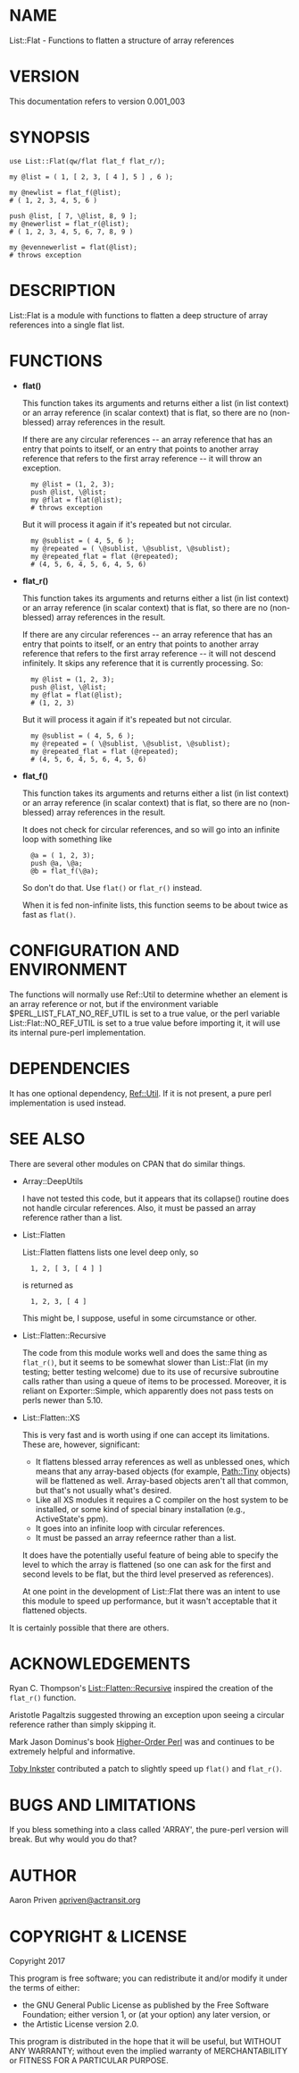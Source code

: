 # NAME

List::Flat - Functions to flatten a structure of array references

# VERSION

This documentation refers to version 0.001\_003

# SYNOPSIS

    use List::Flat(qw/flat flat_f flat_r/);
    
    my @list = ( 1, [ 2, 3, [ 4 ], 5 ] , 6 );
    
    my @newlist = flat_f(@list);
    # ( 1, 2, 3, 4, 5, 6 )

    push @list, [ 7, \@list, 8, 9 ];
    my @newerlist = flat_r(@list);
    # ( 1, 2, 3, 4, 5, 6, 7, 8, 9 )
    
    my @evennewerlist = flat(@list);
    # throws exception
    

# DESCRIPTION

List::Flat is a module with functions to flatten a deep structure
of array references into a single flat list.

# FUNCTIONS

- **flat()**

    This function takes its arguments and returns either a list (in
    list context) or an array reference (in scalar context) that is
    flat, so there are no (non-blessed) array references in the result.

    If there are any circular references -- an array reference that has
    an entry that points to itself, or an entry that points to another
    array reference that refers to the first array reference -- it will
    throw an exception.

        my @list = (1, 2, 3);
        push @list, \@list;
        my @flat = flat(@list);
        # throws exception
        

    But it will process it again if it's repeated but not circular.

        my @sublist = ( 4, 5, 6 );
        my @repeated = ( \@sublist, \@sublist, \@sublist);
        my @repeated_flat = flat (@repeated);
        # (4, 5, 6, 4, 5, 6, 4, 5, 6)

- **flat\_r()**

    This function takes its arguments and returns either a list (in
    list context) or an array reference (in scalar context) that is
    flat, so there are no (non-blessed) array references in the result.

    If there are any circular references -- an array reference that has
    an entry that points to itself, or an entry that points to another
    array reference that refers to the first array reference -- it will
    not descend infinitely. It skips any reference that it is currently
    processing. So:

        my @list = (1, 2, 3);
        push @list, \@list;
        my @flat = flat(@list);
        # (1, 2, 3)
        

    But it will process it again if it's repeated but not circular.

        my @sublist = ( 4, 5, 6 );
        my @repeated = ( \@sublist, \@sublist, \@sublist);
        my @repeated_flat = flat (@repeated);
        # (4, 5, 6, 4, 5, 6, 4, 5, 6)
        

- **flat\_f()**

    This function takes its arguments and returns either a list (in
    list context) or an array reference (in scalar context) that is
    flat, so there are no (non-blessed) array references in the result.

    It does not check for circular references, and so will go into an 
    infinite loop with something like

        @a = ( 1, 2, 3);
        push @a, \@a;
        @b = flat_f(\@a);

    So don't do that. Use `flat()` or `flat_r()` instead.

    When it is fed non-infinite lists, this function seems to be about 
    twice as fast as `flat()`.

# CONFIGURATION AND ENVIRONMENT

The functions will normally use Ref::Util to determine whether an
element is an array reference or not, but if the environment variable
$PERL\_LIST\_FLAT\_NO\_REF\_UTIL is set to a true value, or the perl
variable List::Flat::NO\_REF\_UTIL is set to a true value before
importing it, it will use its internal pure-perl implementation.

# DEPENDENCIES

It has one optional dependency, [Ref::Util](https://metacpan.org/pod/Ref::Util). 
If it is not present, a pure perl implementation is used instead.

# SEE ALSO

There are several other modules on CPAN that do similar things.

- Array::DeepUtils

    I have not tested this code, but it appears that its collapse()
    routine does not handle circular references.  Also, it must be
    passed an array reference rather than a list.

- List::Flatten

    List::Flatten flattens lists one level deep only, so

        1, 2, [ 3, [ 4 ] ]

    is returned as 

        1, 2, 3, [ 4 ]

    This might be, I suppose, useful in some circumstance or other.

- List::Flatten::Recursive

    The code from this module works well and does the same thing as
    `flat_r()`, but it seems to be somewhat slower than List::Flat (in
    my testing; better testing welcome) due to its use of recursive
    subroutine calls rather than using a queue of items to be processed.
    Moreover, it is reliant on Exporter::Simple, which apparently does
    not pass tests on perls newer than 5.10.

- List::Flatten::XS

    This is very fast and is worth using if one can accept its limitations.
    These are, however, significant:

    - It flattens blessed array references as well as unblessed ones,
    which means that any array-based objects (for example,
    [Path::Tiny](https://metacpan.org/pod/Path::Tiny) objects) will be flattened as well.
    Array-based objects aren't all that common, but that's not usually
    what's desired.
    - Like all XS modules it requires a C compiler on the host system to be
    installed, or some kind of special binary installation (e.g., ActiveState's 
    ppm).
    - It goes into an infinite loop with circular references. 
    - It must be passed an array refeernce rather than a list.

    It does have the potentially useful feature of being able to specify
    the level to which the array is flattened (so one can ask for the
    first and second levels to be flat, but the third level preserved
    as references).

    At one point in the development of List::Flat there was an intent to use this
    module to speed up performance, but it wasn't acceptable that it flattened
    objects.

It is certainly possible that there are others.

# ACKNOWLEDGEMENTS

Ryan C. Thompson's [List::Flatten::Recursive](https://metacpan.org/pod/List::Flatten::Recursive) 
inspired the creation of the `flat_r()` function.

Aristotle Pagaltzis suggested throwing an exception upon seeing
a circular reference rather than simply skipping it.

Mark Jason Dominus's book [Higher-Order Perl](http://hop.perl.plover.com) 
was and continues to be extremely helpful and informative.  

[Toby Inkster](http://toby.ink) contributed a patch to slightly 
speed up `flat()` and `flat_r()`.

# BUGS AND LIMITATIONS

If you bless something into a class called 'ARRAY', the pure-perl version 
will break. But why would you do that?

# AUTHOR

Aaron Priven <apriven@actransit.org>

# COPYRIGHT & LICENSE

Copyright 2017

This program is free software; you can redistribute it and/or modify it
under the terms of either:

- the GNU General Public License as published by the Free
Software Foundation; either version 1, or (at your option) any
later version, or
- the Artistic License version 2.0.

This program is distributed in the hope that it will be useful, but
WITHOUT  ANY WARRANTY; without even the implied warranty of
MERCHANTABILITY or  FITNESS FOR A PARTICULAR PURPOSE. 
